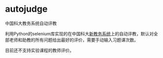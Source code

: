 # autojudge
中国科大教务系统自动评教

利用Python的selenium库实现的在中国科大[新教务系统](https://jw.ustc.edu.cn)上的自动评教，默认对全部老师和助教的所有问题给出最好的评价，需要手动输入习题课次数。

目前还不支持实验课程的教师评价。
